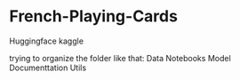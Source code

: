 # French-Playing-Cards

Huggingface
kaggle

trying to organize the folder like that:
Data
Notebooks
Model
Documenttation
Utils

